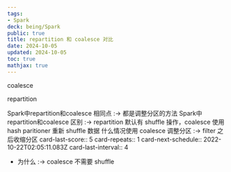 ```yaml
---
tags:
- Spark
deck: being/Spark
public: true
title: repartition 和 coalesce 对比
date: 2024-10-05
updated: 2024-10-05
toc: true
mathjax: true
---
```


coalesce


repartition




Spark中repartition和coalesce 相同点 :-> 都是调整分区的方法
Spark中repartition和coalesce 区别 :-> repartition 默认有 shuffle 操作，coalesce 使用 hash paritioner 重新 shuffle 数据
什么情况使用 coalesce 调整分区 :-> filter 之后收缩分区
card-last-score:: 5
card-repeats:: 1
card-next-schedule:: 2022-10-22T02:05:11.083Z
card-last-interval:: 4
  + 为什么 :-> coalesce 不需要 shuffle



